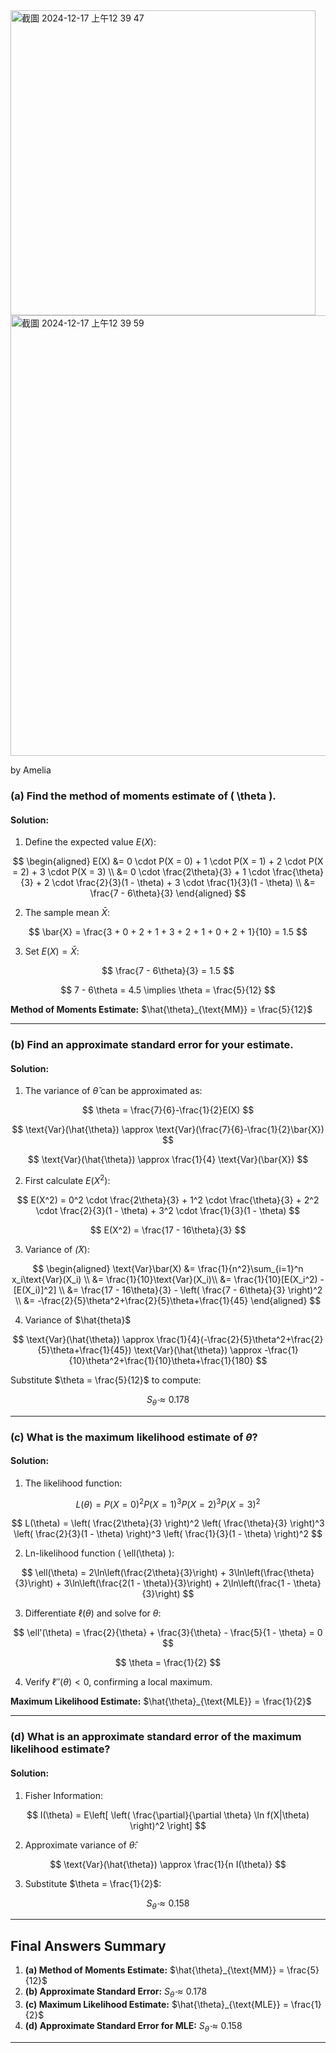 <img width="488" alt="截圖 2024-12-17 上午12 39 47" src="https://github.com/user-attachments/assets/7e397da5-fe78-4f49-bd31-5dab19cb7ef3" />
<img width="705" alt="截圖 2024-12-17 上午12 39 59" src="https://github.com/user-attachments/assets/61b5b5c5-822d-42dd-bd58-93aa4a5d8198" />

by Amelia

### **(a) Find the method of moments estimate of \( \theta \).**

#### Solution:

1. Define the expected value $E(X)$:

$$
\begin{aligned}
E(X) &= 0 \cdot P(X = 0) + 1 \cdot P(X = 1) + 2 \cdot P(X = 2) + 3 \cdot P(X = 3) \\
&= 0 \cdot \frac{2\theta}{3} + 1 \cdot \frac{\theta}{3} + 2 \cdot \frac{2}{3}(1 - \theta) + 3 \cdot \frac{1}{3}(1 - \theta) \\
&= \frac{7 - 6\theta}{3}
\end{aligned}
$$

2. The sample mean $\bar{X}$:

$$
\bar{X} = \frac{3 + 0 + 2 + 1 + 3 + 2 + 1 + 0 + 2 + 1}{10} = 1.5
$$

3. Set $E(X) = \bar{X}$:

$$
\frac{7 - 6\theta}{3} = 1.5
$$

$$
7 - 6\theta = 4.5 \implies \theta = \frac{5}{12}
$$

**Method of Moments Estimate:** $\hat{\theta}_{\text{MM}} = \frac{5}{12}$

---

### **(b) Find an approximate standard error for your estimate.**

#### Solution:

1. The variance of $\hat{\theta}$ can be approximated as:

$$
\theta = \frac{7}{6}-\frac{1}{2}E(X)
$$

$$
\text{Var}(\hat{\theta}) \approx \text{Var}(\frac{7}{6}-\frac{1}{2}\bar{X})
$$

$$
\text{Var}(\hat{\theta}) \approx \frac{1}{4} \text{Var}(\bar{X})
$$

2. First calculate $E(X^2)$:

$$
E(X^2) = 0^2 \cdot \frac{2\theta}{3} + 1^2 \cdot \frac{\theta}{3} + 2^2 \cdot \frac{2}{3}(1 - \theta) + 3^2 \cdot \frac{1}{3}(1 - \theta)
$$

$$
E(X^2) = \frac{17 - 16\theta}{3}
$$

3. Variance of $\bar(X)$:

$$
\begin{aligned}
\text{Var}\bar(X) &= \frac{1}{n^2}\sum_{i=1}^n x_i\text{Var}(X_i) \\
&= \frac{1}{10}\text{Var}(X_i)\\
&= \frac{1}{10}[E(X_i^2) - [E(X_i)]^2] \\
&= \frac{17 - 16\theta}{3} - \left( \frac{7 - 6\theta}{3} \right)^2 \\
&= -\frac{2}{5}\theta^2+\frac{2}{5}\theta+\frac{1}{45}
\end{aligned}
$$

4. Variance of $\hat{theta}$

$$
\text{Var}(\hat{\theta}) \approx \frac{1}{4}(-\frac{2}{5}\theta^2+\frac{2}{5}\theta+\frac{1}{45})
\text{Var}(\hat{\theta}) \approx -\frac{1}{10}\theta^2+\frac{1}{10}\theta+\frac{1}{180}
$$

Substitute $\theta = \frac{5}{12}$ to compute:

$$
S_{\hat{\theta}} \approx 0.178
$$

---

### **(c) What is the maximum likelihood estimate of $\theta$?**

#### Solution:

1. The likelihood function:

$$
L(\theta) = P(X = 0)^2 P(X = 1)^3 P(X = 2)^3 P(X = 3)^2
$$

$$
L(\theta) = \left( \frac{2\theta}{3} \right)^2 \left( \frac{\theta}{3} \right)^3 \left( \frac{2}{3}(1 - \theta) \right)^3 \left( \frac{1}{3}(1 - \theta) \right)^2
$$

2. Ln-likelihood function \( \ell(\theta) \):

$$
\ell(\theta) = 2\ln\left(\frac{2\theta}{3}\right) + 3\ln\left(\frac{\theta}{3}\right) + 3\ln\left(\frac{2(1 - \theta)}{3}\right) + 2\ln\left(\frac{1 - \theta}{3}\right)
$$

3. Differentiate $\ell(\theta)$ and solve for $\theta$:

$$
\ell'(\theta) = \frac{2}{\theta} + \frac{3}{\theta} - \frac{5}{1 - \theta} = 0
$$

$$
\theta = \frac{1}{2}
$$

4. Verify $\ell''(\theta) < 0$, confirming a local maximum.

**Maximum Likelihood Estimate:** $\hat{\theta}_{\text{MLE}} = \frac{1}{2}$

---

### **(d) What is an approximate standard error of the maximum likelihood estimate?**

#### Solution:

1. Fisher Information:

$$
I(\theta) = E\left[ \left( \frac{\partial}{\partial \theta} \ln f(X|\theta) \right)^2 \right]
$$

2. Approximate variance of $\hat{\theta}$:

$$
\text{Var}(\hat{\theta}) \approx \frac{1}{n I(\theta)}
$$

3. Substitute $\theta = \frac{1}{2}$:

$$
S_{\hat{\theta}} \approx 0.158
$$

---

## Final Answers Summary

1. **(a) Method of Moments Estimate:** $\hat{\theta}_{\text{MM}} = \frac{5}{12}$
2. **(b) Approximate Standard Error:** $S_{\hat{\theta}} \approx 0.178$
3. **(c) Maximum Likelihood Estimate:** $\hat{\theta}_{\text{MLE}} = \frac{1}{2}$
4. **(d) Approximate Standard Error for MLE:** $S_{\hat{\theta}} \approx 0.158$  

---
